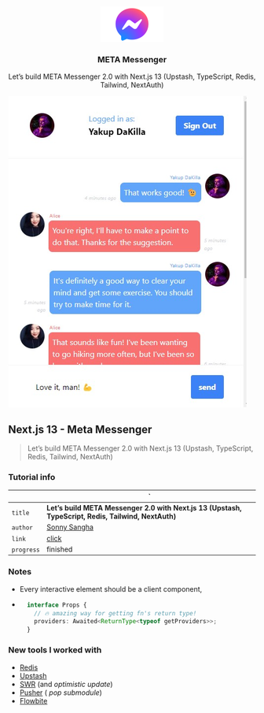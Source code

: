 <p align="center">
  <a href="https://github.com/sextus-empiricus/next13-messenger">
    <img src="./public/messenger-logo.png" alt="Logo" width=130 height=72>
  </a>

<h3 align="center">META Messenger</h3>

  <p align="center">
    Let’s build META Messenger 2.0 with Next.js 13 (Upstash, TypeScript, Redis, Tailwind, NextAuth)
    <br>
  </p>
</p>

![screenshot](./public/screen.jpg)

## Next.js 13 - Meta Messenger

> Let’s build META Messenger 2.0 with Next.js 13 (Upstash, TypeScript, Redis, Tailwind, NextAuth)

### Tutorial info

|            | `                                                                                                   |
|------------|-----------------------------------------------------------------------------------------------------|
| `title`    | **Let’s build META Messenger 2.0 with Next.js 13 (Upstash, TypeScript, Redis, Tailwind, NextAuth)** |
| `author`   | [Sonny Sangha](https://www.youtube.com/@SonnySangha)                                                |
| `link`     | [click](https://www.youtube.com/watch?v=T2jKJF4BZOY&ab_channel=SonnySangha)                         |
| `progress` | finished                                                                                            |

### Notes

* Every interactive element should be a client component,
* ```ts 
    interface Props {
      // 🔥 amazing way for getting fn's return type! 
      providers: Awaited<ReturnType<typeof getProviders>>;
    }
    ```

### New tools I worked with

* [Redis](https://redis.io/)
* [Upstash](https://upstash.com/)
* [SWR](https://swr.vercel.app/) (and *optimistic update*)
* [Pusher](https://pusher.com/) ( *pop submodule*)
* [Flowbite](https://flowbite.com/)
